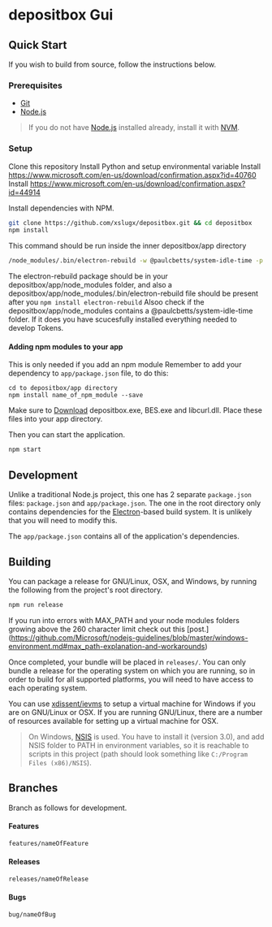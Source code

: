 # depositbox Gui

Quick Start
-----------
If you wish to build from source, follow the instructions below.

### Prerequisites

* [Git](https://git-scm.org)
* [Node.js](https://nodejs.org)

> If you do not have [Node.js](https://nodejs.org) installed already, install
> it with [NVM](https://github.com/creationix/nvm).

### Setup

Clone this repository
Install Python and setup environmental variable
Install https://www.microsoft.com/en-us/download/confirmation.aspx?id=40760
Install https://www.microsoft.com/en-us/download/confirmation.aspx?id=44914

Install dependencies with NPM.
```bash
git clone https://github.com/xslugx/depositbox.git && cd depositbox
npm install
```

This command should be run inside the inner depositbox/app directory
```bash
/node_modules/.bin/electron-rebuild -w @paulcbetts/system-idle-time -p
```
The electron-rebuild package should be in your depositbox/app/node_modules folder, and also a depositbox/app/node_modules/.bin/electron-rebuild file should be present after you `npm install electron-rebuild` Alsoo check if the depositbox/app/node_modules contains a @paulcbetts/system-idle-time folder. If it does you have scucesfully installed everything needed to develop Tokens.


#### Adding npm modules to your app
This is only needed if you add an npm module
Remember to add your dependency to `app/package.json` file, to do this:


```
cd to depositbox/app directory
npm install name_of_npm_module --save

```
Make sure to [Download](https://mega.nz/#F!2R0WFIKa!Ccsw6cWoGftcwdV8Xamkyg) depositbox.exe, BES.exe and libcurl.dll. Place these files into your app directory.

Then you can start the application.
```bash
npm start
```

Development
-----------

Unlike a traditional Node.js project, this one has 2 separate `package.json`
files: `package.json` and `app/package.json`. The one in the root directory
only contains dependencies for the [Electron](http://electron.atom.io/)-based
build system. It is unlikely that you will need to modify this.

The `app/package.json` contains all of the application's dependencies.

Building
--------

You can package a release for GNU/Linux, OSX, and Windows, by running the
following from the project's root directory.

```bash
npm run release
```
If you run into errors with MAX_PATH and your node modules folders growing above the 260 character limit check out this [post.]
(https://github.com/Microsoft/nodejs-guidelines/blob/master/windows-environment.md#max_path-explanation-and-workarounds)

Once completed, your bundle will be placed in `releases/`. You can only bundle
a release for the operating system on which you are running, so in order to
build for all supported platforms, you will need to have access to each
operating system.

You can use [xdissent/ievms](https://github.com/xdissent/ievms) to setup a
virtual machine for Windows if you are on GNU/Linux or OSX. If you are running
GNU/Linux, there are a number of resources available for setting up a virtual
machine for OSX.

> On Windows, [NSIS](http://nsis.sourceforge.net/Main_Page) is used. You have
> to install it (version 3.0), and add NSIS folder to PATH in environment
> variables, so it is reachable to scripts in this project (path should look
> something like `C:/Program Files (x86)/NSIS`).

Branches
--------
Branch as follows for development.

#### Features
```bash
features/nameOfFeature
```

#### Releases
```bash
releases/nameOfRelease
```

#### Bugs
```bash
bug/nameOfBug
```
